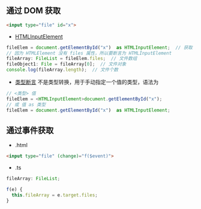 ## 通过 DOM 获取

```html
<input type="file" id="x">
```

* [HTMLInputElement](https://developer.mozilla.org/en-US/docs/Web/API/HTMLInputElement)

```ts
fileElem = document.getElementById("x")  as HTMLInputElement;  // 获取 input 元素
// 因为 HTMLElement 没有 files 属性，所以要断言为 HTMLInputElement
fileArray: FileList = fileElem.files;  // 文件数组
fileObject1: File = fileArray[0];  // 文件对象
console.log(fileArray.length);  // 文件个数
```

* [类型断言](https://ts.xcatliu.com/basics/type-assertion) 不是类型转换，用于手动指定一个值的类型，语法为

```ts
// <类型> 值
fileElem = <HTMLInputElement>document.getElementById("x");
// 或 值 as 类型
fileElem = document.getElementById("x")  as HTMLInputElement;
```

## 通过事件获取

* .html

```html
<input type="file" (change)="f($event)">
```

* .ts

```ts
fileArray: FileList;

f(e) {
  this.fileArray = e.target.files;
}
```
